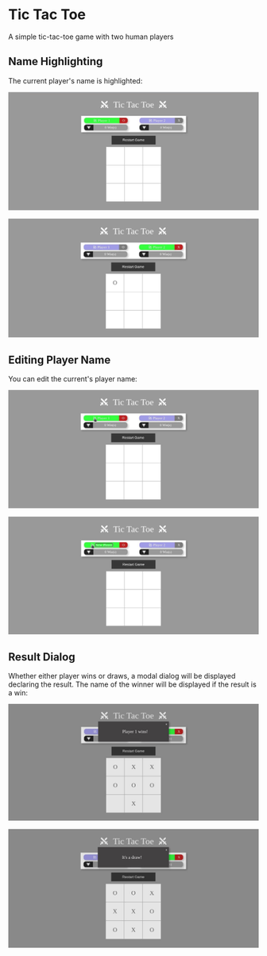 
# Tic Tac Toe

A simple tic-tac-toe game with two human players

## Name Highlighting

The current player's name is highlighted:

![Player's 1 Turn on Tic-tac-toe Game Screen](example/pictures/player_1_turn.jpg)

![Player's 2 Turn on Tic-tac-toe Game Screen](example/pictures/player_2_turn.jpg)  

## Editing Player Name

You can edit the current's player name:

![Pointer on the Edit button for editing Player 1's name](example/pictures/name_edit_1.jpg)

![Player 1's name is being edited](example/pictures/name_edit_2.jpg)

## Result Dialog

Whether either player wins or draws, a modal dialog will be displayed declaring the result. The name of the winner will be displayed if the result is a win:

![Tic-tac-toe Game Screen Declaring Player 1 as the Winner](example/pictures/win.jpg)

![Tic-tac-toe Game Screen Declaring a Draw](example/pictures/draw.jpg)


